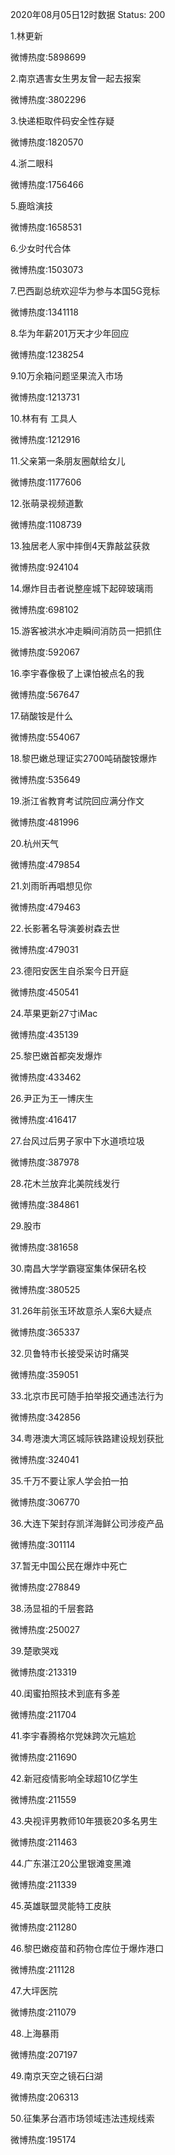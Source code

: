 2020年08月05日12时数据
Status: 200

1.林更新

微博热度:5898699

2.南京遇害女生男友曾一起去报案

微博热度:3802296

3.快递柜取件码安全性存疑

微博热度:1820570

4.浙二眼科

微博热度:1756466

5.鹿晗演技

微博热度:1658531

6.少女时代合体

微博热度:1503073

7.巴西副总统欢迎华为参与本国5G竞标

微博热度:1341118

8.华为年薪201万天才少年回应

微博热度:1238254

9.10万余箱问题坚果流入市场

微博热度:1213731

10.林有有 工具人

微博热度:1212916

11.父亲第一条朋友圈献给女儿

微博热度:1177606

12.张萌录视频道歉

微博热度:1108739

13.独居老人家中摔倒4天靠敲盆获救

微博热度:924104

14.爆炸目击者说整座城下起碎玻璃雨

微博热度:698102

15.游客被洪水冲走瞬间消防员一把抓住

微博热度:592067

16.李宇春像极了上课怕被点名的我

微博热度:567647

17.硝酸铵是什么

微博热度:554067

18.黎巴嫩总理证实2700吨硝酸铵爆炸

微博热度:535649

19.浙江省教育考试院回应满分作文

微博热度:481996

20.杭州天气

微博热度:479854

21.刘雨昕再唱想见你

微博热度:479463

22.长影著名导演姜树森去世

微博热度:479031

23.德阳安医生自杀案今日开庭

微博热度:450541

24.苹果更新27寸iMac

微博热度:435139

25.黎巴嫩首都突发爆炸

微博热度:433462

26.尹正为王一博庆生

微博热度:416417

27.台风过后男子家中下水道喷垃圾

微博热度:387978

28.花木兰放弃北美院线发行

微博热度:384861

29.股市

微博热度:381658

30.南昌大学学霸寝室集体保研名校

微博热度:380525

31.26年前张玉环故意杀人案6大疑点

微博热度:365337

32.贝鲁特市长接受采访时痛哭

微博热度:359051

33.北京市民可随手拍举报交通违法行为

微博热度:342856

34.粤港澳大湾区城际铁路建设规划获批

微博热度:324041

35.千万不要让家人学会拍一拍

微博热度:306770

36.大连下架封存凯洋海鲜公司涉疫产品

微博热度:301114

37.暂无中国公民在爆炸中死亡

微博热度:278849

38.汤显祖的千层套路

微博热度:250027

39.楚歌哭戏

微博热度:213319

40.闺蜜拍照技术到底有多差

微博热度:211704

41.李宇春腾格尔党妹跨次元尴尬

微博热度:211690

42.新冠疫情影响全球超10亿学生

微博热度:211559

43.央视评男教师10年猥亵20多名男生

微博热度:211463

44.广东湛江20公里银滩变黑滩

微博热度:211339

45.英雄联盟灵能特工皮肤

微博热度:211280

46.黎巴嫩疫苗和药物仓库位于爆炸港口

微博热度:211128

47.大坪医院

微博热度:211079

48.上海暴雨

微博热度:207197

49.南京天空之镜石臼湖

微博热度:206313

50.征集茅台酒市场领域违法违规线索

微博热度:195174

